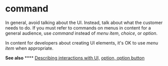 # command

In general, avoid talking about the UI. Instead, talk about what the customer needs to do. If you must refer to commands on menus in content for a general audience, use *command* instead of *menu item*, *choice*, or *option*. 

In content for developers about creating UI elements, it's OK to use *menu item* when appropriate.

**See also** **** [Describing interactions with UI,](https://worldready.cloudapp.net/Styleguide/Read?id=2700&topicid=26472) [option, option button](https://worldready.cloudapp.net/Styleguide/Read?id=2700&topicid=35540)
